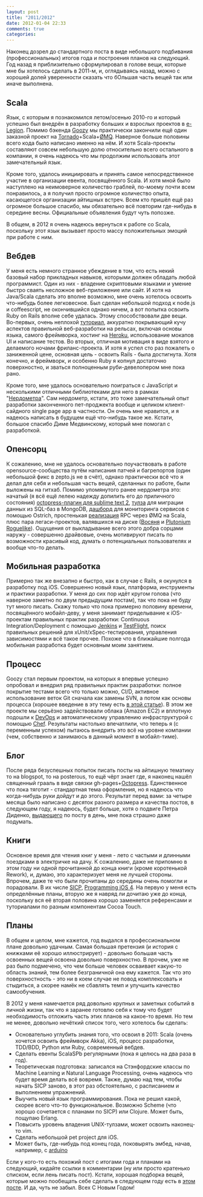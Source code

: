 ```yaml
---
layout: post
title: "2011/2012"
date: 2012-01-04 22:33
comments: true
categories: 
---
```


Наконец дозрел до стандартного поста в виде небольшого подбивания (профессиональных) итогов года и построения планов на следующий. Год назад я приблизительно сформулировал в голове вещи, которые мне бы хотелось сделать в 2011-м, и, оглядываясь назад, можно с хорошей долей уверенности сказать что бОльшая часть вещей так или иначе выполнена.

## Scala 
Язык, с которым я познакомился летом/осенью 2010-го и который успешно был внедрён в разработку больших и взрослых проектов в [e-Legion](http://e-legion.ru). Помимо бэкенда [Goozy](http://goozy.com) мы практически закончили ещё один заказной проект на [Tornado](http://www.tornadoweb.org/)+Scala+[ØMQ](http://www.zeromq.org/). Наверное больше половины всего кода было написано именно на нём. И хотя Scala-проекты составляют совсем небольшую долю относительно всего остального в компании, я очень надеюсь что мы продолжим использовать этот замечательный язык.

Кроме того, удалось инициировать и принять самое непосредственное участие в организации евента, посвящённого Scala. И хотя мной было наступлено на неимоверное количество граблей, по-моему почти всем понравилось, а я получил просто огромное количество опыта, касающегося организации айтишных встреч. Всем кто пришёл ещё раз огромное большое спасибо, мы обязательно всё повторим где-нибудь в середине весны. Официальные объявления будут чуть попозже.

В общем, в 2012 я очень надеюсь вернуться к работе со Scala, поскольку этот язык вызывает просто массу положительных эмоций при работе с ним.

## Вебдев

У меня есть немного странное убеждение в том, что есть некий базовый набор прикладных навыков, которыми должен обладать любой программист. Один из них - владение скриптовыми языками и умение быстро сваять несложное веб-приложение или сайт. И хотя на Java/Scala сделать это вполне возможно, мне очень хотелось освоить что-нибудь более легковесное. Был сделан небольшой подход к node.js и coffeescript, не окончившийся однако ничем, а вот попытка освоить Ruby on Rails вполне себе удалась. Этому способствовали две вещи. Во-первых, очень неплохой [туториал](http://ruby.railstutorial.org/ruby-on-rails-tutorial-book), аккуратно покрывающий кучу аспектов правильной веб-разработки на рельсах, включая основы языка, самого фреймворка, хостинг на [Heroku](http://www.heroku.com/), использование мокапов UI и написание тестов. Во вторых, отличная мотивация в виде взятого и делаемого ночами фриланс-проекта. И хотя я успел сто раз пожалеть о заниженной цене, основная цель - освоить Rails - была достигнута. Хотя конечно, и фреймворк, и особенно Ruby я копнул достаточно поверхностно, и зваться полноценным руби-девелопером мне пока рано.

Кроме того, мне удалось основательно поиграться с JavaScript и несколькими отличными библиотеками для него в рамках "[Нердометра](http://digal.github.com/nerdometer/)". Сам нердометр, кстати, это тоже замечательный опыт разработки законченного пет-проджекта вообще и целиком клиент-сайдного single page app в частности. Он очень мне нравится, и я надеюсь написать в будущем ещё что-нибудь такое же. Кстати, большое спасибо Диме Медвинскому, который мне помогал с разработкой.

## Опенсорц

К сожалению, мне не удалось основательно поучаствовать в работе opensource-сообщества путём написания патчей и багрепортов (один небольшой фикс в zepto.js не в счёт), однако практически всё что я делал для себя и небольшая часть вещей, сделанных по работе, были выложены на гитхаб. Помимо упомянутого ранее нердометра это: начатый (я всё ещё лелею надежду допилить его до приличного состояния) [octopress-плагин для sublime text 2](https://github.com/digal/st2-octopress), [тулза](https://github.com/elegion/jdbc-mongo-migrator) для миграции данных из SQL-баз в MongoDB, [дашборд](https://github.com/elegion/Ostrich-dashboard) для мониторинга сервисов с помощью Ostrich, простенькая [реализация](https://github.com/elegion/Scala-ZMQ-RPC) RPC через ØMQ на Scala, плюс пара легаси-проектов, валявшихся на диске ([Восяня](https://github.com/digal/vosyana) и [Plutonium Roguelike](https://github.com/digal/ptrl)). Ощущения от выкладывание всего этого добра сорцами наружу - совершенно драйвовые, очень мотивируют писать по возможности красивый код, думать о потенциальных пользователях и вообще что-то делать.

## Мобильная разработка

Примерно так же внезапно и быстро, как в случае с Rails, я окунулся в разработку под iOS. Совершенно новый язык, платформа, инструменты и практики разработки. У меня до сих пор идёт кругом голова (что наверное заметно по двум предыдущим постам), так что пока не буду тут много писать. Скажу только что пока примерно половину времени, посвящённого мобайл-деву, у меня занимает приделывание к iOS-проектам правильных практик разработки: Continuous Integration/Deployment с помощью [Jenkins](http://jenkins-ci.org/) и [TestFlight](https://testflightapp.com/), поиск правильных решений для xUnit/xSpec-тестирования, управления зависимостями и всё такое прочее. Похоже что в ближайшие полгода мобильная разработка будет основным моим занятием.

## Процесс

Goozy стал первым проектом, на которых я впервые успешно опробовал и внедрил ряд правильных практик разработки: полное покрытие тестами всего что только можно, CI/D, активное использование веток Git сначала как замены SVN, а потом как основы процесса (хорошее введение в эту тему есть [в этой статье](http://nvie.com/posts/a-successful-git-branching-model/)). В этом же проекте мы серьёзно задействовали облака (Amazon EC2) и вплотную подошли к [DevOps](http://dev2ops.org/blog/2010/2/22/what-is-devops.html) и автоматическому управлению инфраструктурой с помощью [Chef](http://www.opscode.com/chef/). Результаты настолько впечатлили, что теперь я (с переменным успехом) пытаюсь внедрить это всё на уровне компании (чем, собственно и занимаюсь в данный момент в мобайл-тиме).

## Блог

После ряда безуспешных попыток писать посты на айтишную тематику то на blogspot, то на posterous, то ещё чёрт знает где, я наконец нашёл священный грааль в виде связки gh-pages+[Octopress](http://octopress.org/). Единственное что пока тяготит - стандартная тема оформления, но я надеюсь что когда-нибудь руки дойдут и до этого. Результат перед вами: за четыре месяца было написано с десяток разного размера и качества постов, в следующем году, я надеюсь, будет больше, хотя о подвиге Петра Диденко, [выдающего](http://www.kip.ru/realtime/2011/12/365th.html) по посту в день, мне пока страшно даже подумать.

## Книги

Основное время для чтения книг у меня - лето с частыми и длинными поездками в электричке на дачу. К сожалению, даже не припомню в этом году ни одной прочитанной до конца книги (кроме коротенькой Rework), и, думаю, это характеризует меня не лучшей стороны. Впрочем, даже те что были прочитаны до середины очень помогли и порадовали. В их числе [SICP](http://mitpress.mit.edu/sicp/full-text/book/book.html), [Programming iOS 4](http://shop.oreilly.com/product/0636920010258.do). На первую у меня есть определённые планы, вторую же я навряд ли дочитаю уже до конца, поскольку вся её вторая половина хорошо заменяется референсами и туториалами по разным компонентам Cocoa Touch.

## Планы

В общем и целом, мне кажется, год выдался в профессиональном плане довольно удачным. Самая большая претензия (и история с книжками её хорошо иллюстрирует) - довольно большая часть освоенных вещей освоена довольно поверхностно. В прочем, уже не раз было подмечено, что чем больше человек осваивает какую-то область знаний, тем более безграничной она ему кажется. Так что это поверхностность - это ни в коем случае не повод комплексовать и стыдиться, а скорее намёк не сбавлять темп и улучшить качество самообучения.

В 2012 у меня намечается ряд довольно крупных и заметных событий в личной жизни, так что я заранее готовлю себя к тому что будет необходимость отложить часть этих планов на какое-то время. Но тем не менее, довольно нечёткий список того, чего хотелось бы сделать:

- Основательно углубить знания того, что освоил в 2011: Scala (очень хочется освоить фреймворк Akka), iOS, процесс разработки, TDD/BDD, Python или Ruby, современный вебдев.
- Сделать евенты ScalaSPb регулярными (пока я целюсь на два раза в год).
- Теоретическая подготовка: записался на Стэнфордские классы по Machine Learning и Natural Language Processing, очень надеюсь что будет время делать всё вовремя. Также, думаю над тем, чтобы начать SICP заново, в этот раз обстоятельно, с расписанием и выполнением упражнений.
- Выучить новый язык программирования. Пока не решил какой, скорее всего что-то функциональное. Возможно Scheme (что хорошо сочетается с планами по SICP) или Clojure. Может быть, пощупаю Erlang.
- Повысить уровень владения UNIX-тулзами, может освоить наконец-то vim.
- Сделать небольшой pet project для iOS.
- Может быть, где-нибудь под конец года, поковырять эмбед, начав, например, c [arduino](http://www.arduino.cc/)

Если у кого-то есть похожий пост с итогами года и планами на следующий, кидайте ссылки в комментарии (ну или просто кратенько списком, если лень писать пост). Кстати, хорошая подборка вещей, которые можно пообещать себе сделать в следующем году есть в [этом посте](http://matt.might.net/articles/programmers-resolutions/). И да, чуть не забыл. Всех С Новым Годом!